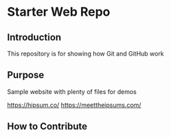 # Starter Web Repo

## Introduction 
This repository is for showing how Git and GitHub work

## Purpose

Sample website with plenty of files for demos

https://hipsum.co/ 
https://meettheipsums.com/

## How to Contribute 

